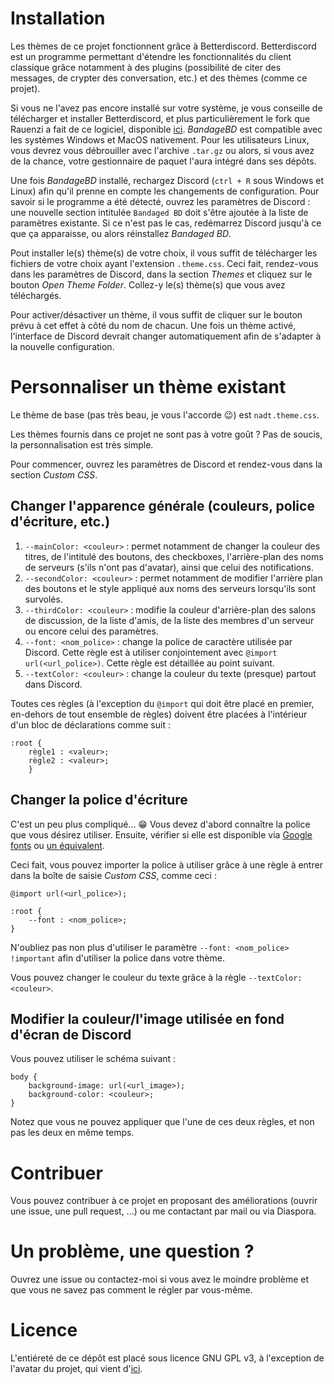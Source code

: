# Installation

Les thèmes de ce projet fonctionnent grâce à Betterdiscord. Betterdiscord est un programme permettant d'étendre les fonctionnalités du client classique grâce notamment à des plugins (possibilité de citer des messages, de crypter des conversation, etc.) et des thèmes (comme ce projet).

Si vous ne l'avez pas encore installé sur votre système, je vous conseille de télécharger et installer Betterdiscord, et plus particulièrement le fork que Rauenzi a fait de ce logiciel, disponible [ici](https://github.com/rauenzi/BetterDiscordApp/releases). _BandageBD_ est compatible avec les systèmes Windows et MacOS nativement. Pour les utilisateurs Linux, vous devrez vous débrouiller avec l'archive `.tar.gz` ou alors, si vous avez de la chance, votre gestionnaire de paquet l'aura intégré dans ses dépôts.

Une fois _BandageBD_ installé, rechargez Discord (`ctrl + R` sous Windows et Linux) afin qu'il prenne en compte les changements de configuration. Pour savoir si le programme a été détecté, ouvrez les paramètres de Discord : une nouvelle section intitulée `Bandaged BD` doit s'être ajoutée à la liste de paramètres existante. Si ce n'est pas le cas, redémarrez Discord jusqu'à ce que ça apparaisse, ou alors réinstallez _Bandaged BD_.

Pout installer le(s) thème(s) de votre choix, il vous suffit de télécharger les fichiers de votre choix ayant l'extension `.theme.css`. Ceci fait, rendez-vous dans les paramètres de Discord, dans la section _Themes_ et cliquez sur le bouton _Open Theme Folder_. Collez-y le(s) thème(s) que vous avez téléchargés.

Pour activer/désactiver un thème, il vous suffit de cliquer sur le bouton prévu à cet effet à côté du nom de chacun. Une fois un thème activé, l'interface de Discord devrait changer automatiquement afin de s'adapter à la nouvelle configuration.

# Personnaliser un thème existant

Le thème de base (pas très beau, je vous l'accorde 😉) est `nadt.theme.css`.

Les thèmes fournis dans ce projet ne sont pas à votre goût ? Pas de soucis, la personnalisation est très simple.

Pour commencer, ouvrez les paramètres de Discord et rendez-vous dans la section _Custom CSS_.

## Changer l'apparence générale (couleurs, police d'écriture, etc.)

1. `--mainColor: <couleur>` : permet notamment de changer la couleur des titres, de l'intitulé des boutons, des checkboxes, l'arrière-plan des noms de serveurs (s'ils n'ont pas d'avatar), ainsi que celui des notifications.
2. `--secondColor: <couleur>` : permet notamment de modifier l'arrière plan des boutons et le style appliqué aux noms des serveurs lorsqu'ils sont survolés.
3. `--thirdColor: <couleur>` : modifie la couleur d'arrière-plan des salons de discussion, de la liste d'amis, de la liste des membres d'un serveur ou encore celui des paramètres.
4. `--font: <nom_police>` : change la police de caractère utilisée par Discord. Cette règle est à utiliser conjointement avec `@import url(<url_police>)`. Cette règle est détaillée au point suivant.
5. `--textColor: <couleur>` : change la couleur du texte (presque) partout dans Discord.

Toutes ces règles (à l'exception du `@import` qui doit être placé en premier, en-dehors de tout ensemble de règles) doivent être placées à l'intérieur d'un bloc de déclarations comme suit :

    :root {
        règle1 : <valeur>;
        règle2 : <valeur>;
        }

## Changer la police d'écriture

C'est un peu plus compliqué... 😁 Vous devez d'abord connaître la police que vous désirez utiliser. Ensuite, vérifier si elle est disponible via [Google fonts](https://fonts.google.com) ou [un équivalent](https://alternativeto.net/software/google-web-fonts/).

Ceci fait, vous pouvez importer la police à utiliser grâce à une règle à entrer  dans la boîte de saisie _Custom CSS_, comme ceci :

    @import url(<url_police>);

    :root {
        --font : <nom_police>;
    }

N'oubliez pas non plus d'utiliser le paramètre `--font: <nom_police> !important` afin d'utiliser la police dans votre thème.

Vous pouvez changer le couleur du texte grâce à la règle `--textColor: <couleur>`.

## Modifier la couleur/l'image utilisée en fond d'écran de Discord

Vous pouvez utiliser le schéma suivant :

    body {
        background-image: url(<url_image>);
        background-color: <couleur>;
    }
    
Notez que vous ne pouvez appliquer que l'une de ces deux règles, et non pas les deux en même temps.

# Contribuer

Vous pouvez contribuer à ce projet en proposant des améliorations (ouvrir une issue, une pull request, ...) ou me contactant par mail ou via Diaspora.

# Un problème, une question ?

Ouvrez une issue ou contactez-moi si vous avez le moindre problème et que vous ne savez pas comment le régler par vous-même.

# Licence

L'entiéreté de ce dépôt est placé sous licence GNU GPL v3, à l'exception de l'avatar du projet, qui vient d'[ici](https://www.iconfinder.com/icons/1542372/discord_media_social_icon).

